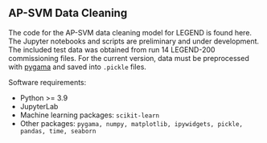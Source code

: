 ## AP-SVM Data Cleaning

The code for the AP-SVM data cleaning model for LEGEND is found here. The Jupyter notebooks and scripts are preliminary and under development. The included test data was obtained from run 14 LEGEND-200 commissioning files. For the current version, data must be preprocessed with [pygama](https://github.com/legend-exp/pygama) and saved into ```.pickle``` files.

Software requirements:

- Python >= 3.9
- JupyterLab
- Machine learning packages: ```scikit-learn```
- Other packages: ```pygama, numpy, matplotlib, ipywidgets, pickle, pandas, time, seaborn```
